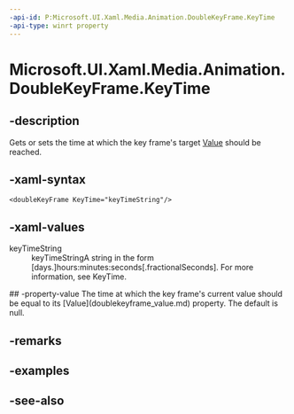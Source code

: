 ```yaml
---
-api-id: P:Microsoft.UI.Xaml.Media.Animation.DoubleKeyFrame.KeyTime
-api-type: winrt property
---
```


<!-- Property syntax
public Windows.UI.Xaml.Media.Animation.KeyTime KeyTime { get;  set; }
-->

# Microsoft.UI.Xaml.Media.Animation.DoubleKeyFrame.KeyTime

## -description
Gets or sets the time at which the key frame's target [Value](doublekeyframe_value.md) should be reached.

## -xaml-syntax
```xaml
<doubleKeyFrame KeyTime="keyTimeString"/>
```


## -xaml-values
<dl><dt>keyTimeString</dt><dd>keyTimeStringA string in the form [days.]hours:minutes:seconds[.fractionalSeconds]. For more information, see KeyTime.</dd>
</dl>
## -property-value
The time at which the key frame's current value should be equal to its [Value](doublekeyframe_value.md) property. The default is null.

## -remarks

## -examples

## -see-also
